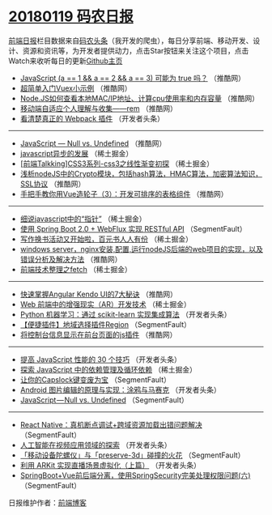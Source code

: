 # [20180119 码农日报](https://toutiao.qdkfweb.cn/date/2018/01/19)

[前端日报](https://qdkfweb.cn/c/news)栏目数据来自[码农头条](https://toutiao.qdkfweb.cn/)（我开发的爬虫），每日分享前端、移动开发、设计、资源和资讯等，为开发者提供动力，点击Star按钮来关注这个项目，点击Watch来收听每日的更新[Github主页](https://github.com/kujian/frontendDaily)
* [JavaScript (a == 1 &amp;&amp; a == 2 &amp;&amp; a == 3) 可能为 true 吗？](https://toutiao.qdkfweb.cn/62984.html) （推酷网）
* [超简单入门Vuex小示例](https://toutiao.qdkfweb.cn/62985.html) （推酷网）
* [Node.JS如何查看本地MAC/IP地址、计算cpu使用率和内存容量](https://toutiao.qdkfweb.cn/62982.html) （推酷网）
* [移动端自适应个人理解与收集——rem](https://toutiao.qdkfweb.cn/62986.html) （推酷网）
* [看清楚真正的 Webpack 插件](https://toutiao.qdkfweb.cn/62913.html) （开发者头条）

***
* [JavaScript — Null vs. Undefined](https://toutiao.qdkfweb.cn/62983.html) （推酷网）
* [javascript异步的发展](https://toutiao.qdkfweb.cn/62945.html) （稀土掘金）
* [[前端Talkking]CSS3系列-css3之线性渐变初探](https://toutiao.qdkfweb.cn/62955.html) （稀土掘金）
* [浅析nodeJS中的Crypto模块，包括hash算法，HMAC算法，加密算法知识，SSL协议](https://toutiao.qdkfweb.cn/62977.html) （推酷网）
* [手把手教你用Vue造轮子（3）：开发可排序的表格组件](https://toutiao.qdkfweb.cn/62980.html) （推酷网）

***
* [细说javascript中的“指针”](https://toutiao.qdkfweb.cn/62951.html) （稀土掘金）
* [使用 Spring Boot 2.0 + WebFlux 实现 RESTful API](https://toutiao.qdkfweb.cn/62963.html) （SegmentFault）
* [写作换书活动又开始啦，百元书人人有份](https://toutiao.qdkfweb.cn/62946.html) （稀土掘金）
* [windows server，nginx安装,配置,运行nodeJS后端的web项目的实现，以及错误分析及解决方法](https://toutiao.qdkfweb.cn/62978.html) （推酷网）
* [前端技术整理之fetch](https://toutiao.qdkfweb.cn/62949.html) （稀土掘金）

***
* [快速掌握Angular Kendo UI的7大秘诀](https://toutiao.qdkfweb.cn/62979.html) （推酷网）
* [Web 前端中的增强现实（AR）开发技术](https://toutiao.qdkfweb.cn/62940.html) （稀土掘金）
* [Python 机器学习：通过 scikit-learn 实现集成算法](https://toutiao.qdkfweb.cn/62916.html) （开发者头条）
* [【便捷插件】地域选择插件Region](https://toutiao.qdkfweb.cn/62969.html) （SegmentFault）
* [将控制台信息显示在前台页面的js插件](https://toutiao.qdkfweb.cn/62981.html) （推酷网）

***
* [提高 JavaScript 性能的 30 个技巧](https://toutiao.qdkfweb.cn/62917.html) （开发者头条）
* [探索 JavaScript 中的依赖管理及循环依赖](https://toutiao.qdkfweb.cn/62953.html) （稀土掘金）
* [让你的Capslock键变废为宝](https://toutiao.qdkfweb.cn/62971.html) （SegmentFault）
* [Android 图片编辑的原理与实现：涂鸦与马赛克](https://toutiao.qdkfweb.cn/62909.html) （开发者头条）
* [JavaScript — Null vs. Undefined](https://toutiao.qdkfweb.cn/62973.html) （SegmentFault）

***
* [React Native：真机断点调试+跨域资源加载出错问题解决](https://toutiao.qdkfweb.cn/62974.html) （SegmentFault）
* [人工智能在视频应用领域的探索](https://toutiao.qdkfweb.cn/62911.html) （开发者头条）
* [「移动设备陀螺仪」与「preserve-3d」碰撞的火花](https://toutiao.qdkfweb.cn/62964.html) （SegmentFault）
* [利用 ARKit 实现直播场景虚拟化（上篇）](https://toutiao.qdkfweb.cn/62922.html) （开发者头条）
* [SpringBoot+Vue前后端分离，使用SpringSecurity完美处理权限问题(六)](https://toutiao.qdkfweb.cn/62975.html) （SegmentFault）

日报维护作者：[前端博客](https://qdkfweb.cn/) 